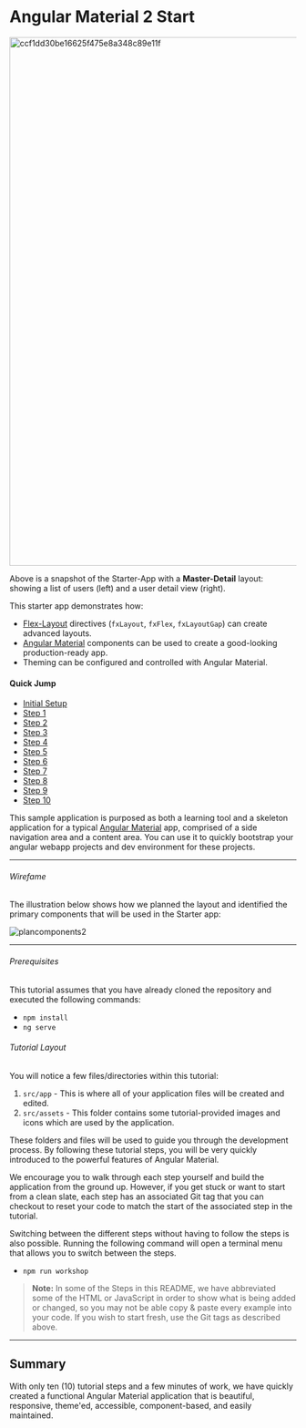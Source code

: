 # Angular Material 2 Start


<img width="928" alt="ccf1dd30be16625f475e8a348c89e11f" src="https://cloud.githubusercontent.com/assets/4987015/24325016/1e649250-1191-11e7-8b4e-27aad9f996a2.png">

Above is a snapshot of the Starter-App with a **Master-Detail** layout: showing a list of users
(left) and a user detail view (right).

This starter app demonstrates how:

* [Flex-Layout](http://github.com/angular/flex-layout) directives (`fxLayout`, `fxFlex`, `fxLayoutGap`) can create advanced layouts.
* [Angular Material](http://github.com/angular/material) components can be used to create a good-looking production-ready app.
* Theming can be configured and controlled with Angular Material. 

#### Quick Jump ####
* [Initial Setup](./steps/INITIAL_SETUP.md)
* [Step 1](./steps/STEP_1.md)
* [Step 2](./steps/STEP_2.md)
* [Step 3](./steps/STEP_3.md)
* [Step 4](./steps/STEP_4.md)
* [Step 5](./steps/STEP_5.md)
* [Step 6](./steps/STEP_6.md)
* [Step 7](./steps/STEP_7.md)
* [Step 8](./steps/STEP_8.md)
* [Step 9](./steps/STEP_9.md)
* [Step 10](./steps/STEP_10.md)

This sample application is purposed as both a learning tool and a skeleton application for a typical
[Angular Material](http://material.angular.io/) app, comprised of a side navigation area and a
content area. You can use it to quickly bootstrap your angular webapp projects and dev environment
for these projects.
- - -

###### Wirefame

The illustration below shows how we planned the layout and identified the primary components that
will be used in the Starter app:

![plancomponents2](https://cloud.githubusercontent.com/assets/6004537/20150970/05ae3f26-a6c1-11e6-981f-53032ae41e57.png)

- - -

###### Prerequisites

This tutorial assumes that you have already cloned the repository and executed the following
commands:

* `npm install`
* `ng serve`

###### Tutorial Layout

You will notice a few files/directories within this tutorial:

 1. `src/app` - This is where all of your application files will be created and edited.
 3. `src/assets` - This folder contains some tutorial-provided images and icons which are used by
    the application.

These folders and files will be used to guide you through the development process. By following
these tutorial steps, you will be very quickly introduced to the powerful features of Angular
Material.

We encourage you to walk through each step yourself and build the application from the ground up.
However, if you get stuck or want to start from a clean slate, each step has an associated Git tag 
that you can checkout to reset your code to match the start of the associated step in the tutorial.

Switching between the different steps without having to follow the steps is also possible. Running the following command
will open a terminal menu that allows you to switch between the steps.

* `npm run workshop`

> **Note:** In some of the Steps in this README, we have abbreviated some of the HTML or JavaScript
  in order to show what is being added or changed, so you may not be able copy & paste every example
  into your code. If you wish to start fresh, use the Git tags as described above.
- - -

## Summary

With only ten (10) tutorial steps and a few minutes of work, we have quickly created a functional
Angular Material application that is beautiful, responsive, theme'ed, accessible, component-based,
and easily maintained.
